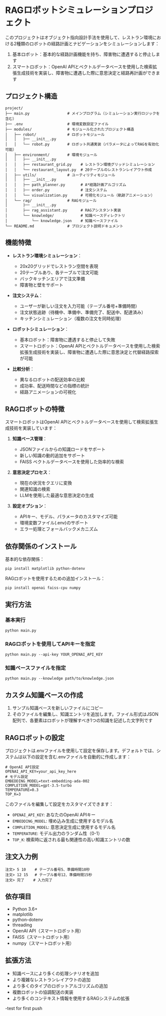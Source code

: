 # RAGロボットシミュレーションプロジェクト

このプロジェクトはオブジェクト指向設計手法を使用して、レストラン環境における2種類のロボットの経路計画とナビゲーションをシミュレーションします：
1. 基本ロボット：基本的な経路計画機能を持ち、障害物に遭遇すると停止します
2. スマートロボット：OpenAI APIとベクトルデータベースを使用した検索拡張生成技術を実装し、障害物に遭遇した際に意思決定と経路再計画ができます

## プロジェクト構造

```
project/
├── main.py                 # メインプログラム（シミュレーション実行ロジックを含む）
├── .env                    # 環境変数設定ファイル
├── modules/                # モジュール化されたプロジェクト構造
│   ├── robot/              # ロボットモジュール
│   │   ├── __init__.py     
│   │   └── robot.py        # ロボット共通実装（パラメータによってRAGを有効化可能）
│   ├── environment/        # 環境モジュール
│   │   ├── __init__.py
│   │   ├── restaurant_grid.py    # レストラン環境グリッドシミュレーション
│   │   └── restaurant_layout.py  # 20テーブルのレストランレイアウト作成
│   ├── utils/              # ユーティリティモジュール
│   │   ├── __init__.py
│   │   ├── path_planner.py       # A*経路計画アルゴリズム
│   │   ├── order.py              # 注文システム
│   │   └── visualization.py      # 可視化モジュール（軌跡アニメーション）
│   └── rag/                # RAGモジュール
│       ├── __init__.py
│       ├── rag_assistant.py      # RAGアシスタント実装
│       └── knowledge/            # 知識ベースディレクトリ
│           └── knowledge.json    # 知識ベースファイル
└── README.md               # プロジェクト説明ドキュメント
```

## 機能特徴

- **レストラン環境シミュレーション**：
  - 20x20グリッドでレストラン空間を表現
  - 20テーブルあり、各テーブルで注文可能
  - バックキッチンエリアで注文準備
  - 障害物と壁をサポート

- **注文システム**：
  - ユーザーが新しい注文を入力可能（テーブル番号+準備時間）
  - 注文状態追跡（待機中、準備中、準備完了、配送中、配達済み）
  - キッチンシミュレーション（複数の注文を同時処理）

- **ロボットシミュレーション**：
  - 基本ロボット：障害物に遭遇すると停止して失敗
  - スマートロボット：OpenAI APIとベクトルデータベースを使用した検索拡張生成技術を実装し、障害物に遭遇した際に意思決定と代替経路探索が可能

- **比較分析**：
  - 異なるロボットの配送効率の比較
  - 成功率、配送時間などの指標の統計
  - 経路アニメーションの可視化

## RAGロボットの特徴

スマートロボットはOpenAI APIとベクトルデータベースを使用して検索拡張生成技術を実装しています：

1. **知識ベース管理**：
   - JSONファイルからの知識ロードをサポート
   - 新しい知識の動的追加をサポート
   - FAISS ベクトルデータベースを使用した効率的な検索

2. **意思決定プロセス**：
   - 現在の状況をクエリに変換
   - 関連知識の検索
   - LLMを使用した最適な意思決定の生成

3. **設定オプション**：
   - APIキー、モデル、パラメータのカスタマイズ可能
   - 環境変数ファイル(.env)のサポート
   - エラー処理とフォールバックメカニズム

## 依存関係のインストール

基本的な依存関係：
```
pip install matplotlib python-dotenv
```

RAGロボットを使用するための追加インストール：
```
pip install openai faiss-cpu numpy
```

## 実行方法

### 基本実行
```
python main.py
```

### RAGロボットを使用してAPIキーを指定
```
python main.py --api-key YOUR_OPENAI_API_KEY
```

### 知識ベースファイルを指定
```
python main.py --knowledge path/to/knowledge.json
```

## カスタム知識ベースの作成

1. サンプル知識ベースを新しいファイルにコピー
2. そのファイルを編集し、知識エントリを追加します。ファイル形式はJSON配列で、各要素はロボットが理解すべき1つの知識を記述した文字列です

## RAGロボットの設定

プロジェクトは.envファイルを使用して設定を保存します。デフォルトでは、システムは以下の設定を含む.envファイルを自動的に作成します：

```
# OpenAI API設定
OPENAI_API_KEY=your_api_key_here
# モデル設定
EMBEDDING_MODEL=text-embedding-ada-002
COMPLETION_MODEL=gpt-3.5-turbo
TEMPERATURE=0.3
TOP_K=3
```

このファイルを編集して設定をカスタマイズできます：

- `OPENAI_API_KEY`: あなたのOpenAI APIキー
- `EMBEDDING_MODEL`: 埋め込み生成に使用するモデル名
- `COMPLETION_MODEL`: 意思決定生成に使用するモデル名
- `TEMPERATURE`: モデル出力のランダム性（0-1）
- `TOP_K`: 検索時に返される最も関連性の高い知識エントリの数

## 注文入力例

```
注文> 5 10    # テーブル番号5、準備時間10秒
注文> 12 15   # テーブル番号12、準備時間15秒
注文> 完了    # 入力完了
```

## 依存項目

- Python 3.6+
- matplotlib
- python-dotenv
- threading
- OpenAI API（スマートロボット用）
- FAISS（スマートロボット用）
- numpy（スマートロボット用）

## 拡張方法

- 知識ベースにより多くの処理シナリオを追加
- より複雑なレストランレイアウトの追加
- より多くのタイプのロボットアルゴリズムの追加
- 複数ロボットの協調配送の実装
- より多くのコンテキスト情報を使用するRAGシステムの拡張

-test for first push